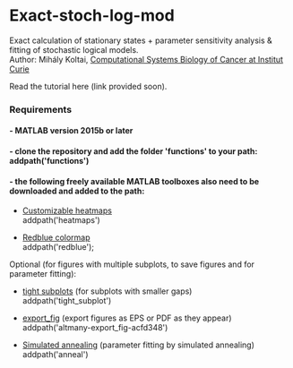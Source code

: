 # Exact-stoch-log-mod

Exact calculation of stationary states + parameter sensitivity analysis & fitting of stochastic logical models.  
Author: Mihály Koltai, [Computational Systems Biology of Cancer at Institut Curie](https://github.com/sysbio-curie)

Read the tutorial here (link provided soon).

### Requirements

#### - MATLAB version 2015b or later

#### - clone the repository and add the folder 'functions' to your path: addpath('functions')

#### - the following freely available MATLAB toolboxes also need to be downloaded and added to the path:

- [Customizable heatmaps](https://mathworks.com/matlabcentral/fileexchange/24253-customizable-heat-maps)  
addpath('heatmaps')

- [Redblue colormap](https://mathworks.com/matlabcentral/fileexchange/25536-red-blue-colormap)  
addpath('redblue');

Optional (for figures with multiple subplots, to save figures and for parameter fitting):  
- [tight subplots](https://mathworks.com/matlabcentral/fileexchange/27991-tight_subplot-nh-nw-gap-marg_h-marg_w) (for subplots with smaller gaps)  
addpath('tight_subplot') 

- [export_fig](https://mathworks.com/matlabcentral/fileexchange/23629-export_fig) (export figures as EPS or PDF as they appear)  
addpath('altmany-export_fig-acfd348') 

- [Simulated annealing](https://mathworks.com/matlabcentral/fileexchange/10548-general-simulated-annealing-algorithm) (parameter fitting by simulated annealing)  
addpath('anneal') 
